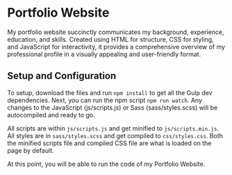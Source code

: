 # Portfolio Website
My portfolio website succinctly communicates my background, experience, education, and skills. Created using HTML for structure, CSS for styling, and JavaScript for interactivity, it provides a comprehensive overview of my professional profile in a visually appealing and user-friendly format.

## Setup and Configuration

To setup, download the files and run `npm install` to get all the Gulp dev dependencies. Next, you can run the npm script `npm run watch`. Any changes to the JavaScript (js/scripts.js) or Sass (sass/styles.scss) will be autocompiled and ready to go.

All scripts are within `js/scripts.js` and get minified to `js/scripts.min.js`. All styles are in `sass/styles.scss` and get compiled to `css/styles.css`. Both the minified scripts file and compiled CSS file are what is loaded on the page by default.

At this point, you will be able to run the code of my Portfolio Website.
